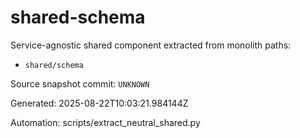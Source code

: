 # shared-schema

Service-agnostic shared component extracted from monolith paths:

- `shared/schema`

Source snapshot commit: `UNKNOWN`

Generated: 2025-08-22T10:03:21.984144Z

Automation: scripts/extract_neutral_shared.py
